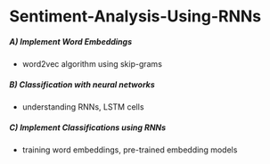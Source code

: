 # Sentiment-Analysis-Using-RNNs
 ##### A)  Implement Word Embeddings 
 -  word2vec algorithm using skip-grams 

##### B) Classification with neural networks 
 -  understanding RNNs, LSTM cells

##### C) Implement Classifications using RNNs 
 -  training word embeddings, pre-trained embedding models
